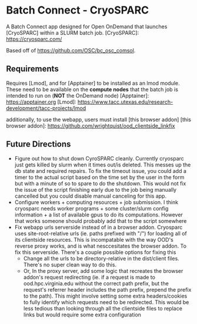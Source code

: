 # Batch Connect - CryoSPARC

A Batch Connect app designed for Open OnDemand that launches [CryoSPARC] within a SLURM batch job.
[CryoSPARC]: https://cryosparc.com/

Based off of https://github.com/OSC/bc_osc_comsol.

## Requirements
Requires [Lmod], and for [Apptainer] to be installed as an lmod module.  These need to be available on the **compute nodes** that the batch job is intended to run on (**NOT** the OnDemand node)
[Apptainer]: https://apptainer.org
[Lmod]: https://www.tacc.utexas.edu/research-development/tacc-projects/lmod

additionally, to use the webapp, users must install [this browser addon]
[this browser addon]: https://github.com/wrightquist/ood_clientside_linkfix

## Future Directions
* Figure out how to shut down CyroSPARC cleanly.  Currently cryosparc just gets killed by slurm when it times out/is deleted.  This messes up the db state and required repairs.  To fix the timeout issue, you could add a timer to the actual script based on the time set by the user in the form but with a minute of so to spare to do the shutdown.  This would not fix the issue of the script finishing early due to the job being manually cancelled but you could disable manual canceling for this app.
* Configure workers + computing resources + job submission.  I think cryosparc needs worker programs + some cluster/slurm config information + a list of available gpus to do its computations.  However that works someone should probably add that to the script somewhere
* Fix webapp urls serverside instead of in a browser addon.  Cryosparc uses site-root-relative urls (ie. paths prefixed with "/") for loading all of its clientside resources.  This is incompatable with the way OOD's reverse proxy works, and is what nesccesitates the browser addon.  To fix this serverside.  There's a couple possible options for fixing this
    - Change all the urls to be directory-relative in the dist/client files.  There's no super clean way to do this.
    - Or, In the proxy server, add some logic that recreates the browser addon's request redirecting (ie. if a request is made to ood.hpc.virginia.edu without the correct path prefix, but the request's referrer header includes the path prefix, prepend the prefix to the path).  This might involve setting some extra headers/cookies to fully identify which requests need to be redirected.  This would be less tedious than looking through all the clientside files to replace links but would require some extra configuration